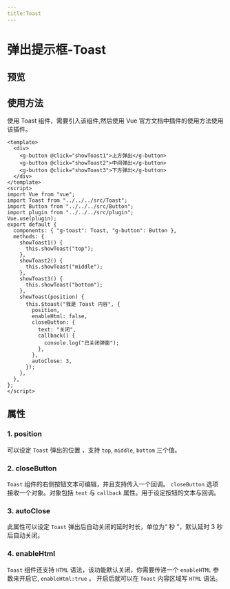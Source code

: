 ```yaml
---
title:Toast
---
```


# 弹出提示框-Toast

## 预览

<ClientOnly>
<toast-demos></toast-demos>
</ClientOnly>

## 使用方法

使用 Toast 组件，需要引入该组件,然后使用 Vue 官方文档中插件的使用方法使用该插件。

```
<template>
  <div>
    <g-button @click="showToast1">上方弹出</g-button>
    <g-button @click="showToast2">中间弹出</g-button>
    <g-button @click="showToast3">下方弹出</g-button>
  </div>
</template>
<script>
import Vue from "vue";
import Toast from "../../../src/Toast";
import Button from "../../../src/Button";
import plugin from "../../../src/plugin";
Vue.use(plugin);
export default {
  components: { "g-toast": Toast, "g-button": Button },
  methods: {
    showToast1() {
      this.showToast("top");
    },
    showToast2() {
      this.showToast("middle");
    },
    showToast3() {
      this.showToast("bottom");
    },
    showToast(position) {
      this.$toast("我是 Toast 内容", {
        position,
        enableHtml: false,
        closeButton: {
          text: "关闭",
          callback() {
            console.log("已关闭弹窗");
          },
        },
        autoClose: 3,
      });
    },
  },
};
</script>
```

## 属性

### 1. position

可以设定 `Toast` 弹出的位置 ，支持 `top`, `middle`, `bottom` 三个值。

### 2. closeButton

`Toast` 组件的右侧按钮文本可编辑，并且支持传入一个回调。 `closeButton` 选项接收一个对象。对象包括 `text` 与 `callback` 属性。用于设定按钮的文本与回调。

### 3. autoClose

此属性可以设定 `Toast` 弹出后自动关闭的延时时长，单位为“ 秒 ”，默认延时 3 秒后自动关闭。

### 4. enableHtml

`Toast` 组件还支持 `HTML` 语法，该功能默认关闭，你需要传递一个 `enableHTML` 参数来开启它, `enableHtml:true` 。 开启后就可以在 `Toast` 内容区域写 `HTML` 语法。
